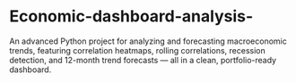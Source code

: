 # Economic-dashboard-analysis-
 An advanced Python project for analyzing and forecasting macroeconomic trends, featuring correlation heatmaps, rolling correlations, recession detection, and 12-month trend forecasts — all in a clean, portfolio-ready dashboard.
